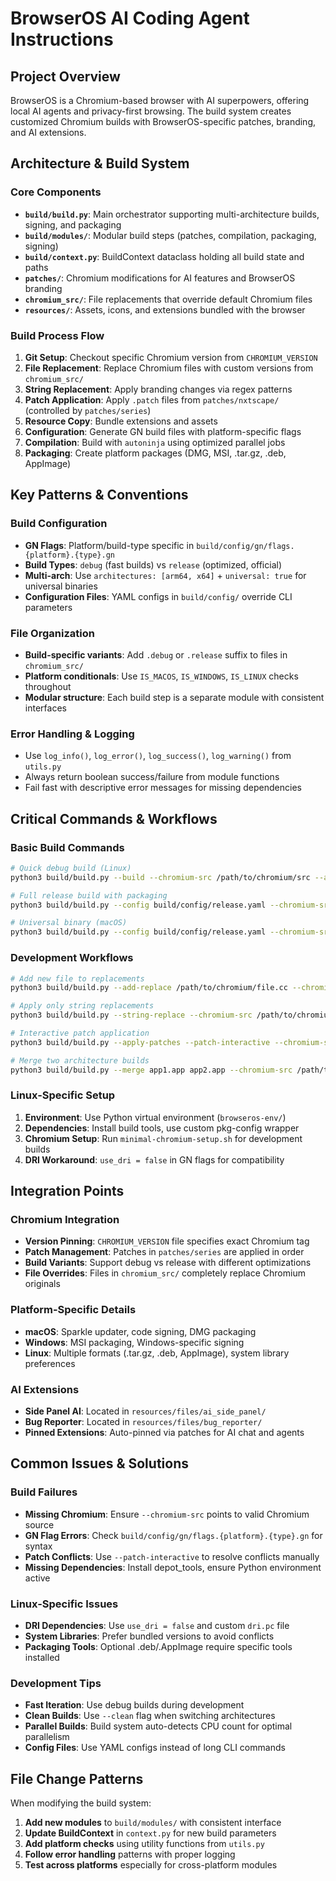 # BrowserOS AI Coding Agent Instructions

## Project Overview
BrowserOS is a Chromium-based browser with AI superpowers, offering local AI agents and privacy-first browsing. The build system creates customized Chromium builds with BrowserOS-specific patches, branding, and AI extensions.

## Architecture & Build System

### Core Components
- **`build/build.py`**: Main orchestrator supporting multi-architecture builds, signing, and packaging
- **`build/modules/`**: Modular build steps (patches, compilation, packaging, signing)
- **`build/context.py`**: BuildContext dataclass holding all build state and paths
- **`patches/`**: Chromium modifications for AI features and BrowserOS branding
- **`chromium_src/`**: File replacements that override default Chromium files
- **`resources/`**: Assets, icons, and extensions bundled with the browser

### Build Process Flow
1. **Git Setup**: Checkout specific Chromium version from `CHROMIUM_VERSION`
2. **File Replacement**: Replace Chromium files with custom versions from `chromium_src/`
3. **String Replacement**: Apply branding changes via regex patterns
4. **Patch Application**: Apply `.patch` files from `patches/nxtscape/` (controlled by `patches/series`)
5. **Resource Copy**: Bundle extensions and assets
6. **Configuration**: Generate GN build files with platform-specific flags
7. **Compilation**: Build with `autoninja` using optimized parallel jobs
8. **Packaging**: Create platform packages (DMG, MSI, .tar.gz, .deb, AppImage)

## Key Patterns & Conventions

### Build Configuration
- **GN Flags**: Platform/build-type specific in `build/config/gn/flags.{platform}.{type}.gn`
- **Build Types**: `debug` (fast builds) vs `release` (optimized, official)
- **Multi-arch**: Use `architectures: [arm64, x64]` + `universal: true` for universal binaries
- **Configuration Files**: YAML configs in `build/config/` override CLI parameters

### File Organization
- **Build-specific variants**: Add `.debug` or `.release` suffix to files in `chromium_src/`
- **Platform conditionals**: Use `IS_MACOS`, `IS_WINDOWS`, `IS_LINUX` checks throughout
- **Modular structure**: Each build step is a separate module with consistent interfaces

### Error Handling & Logging
- Use `log_info()`, `log_error()`, `log_success()`, `log_warning()` from `utils.py`
- Always return boolean success/failure from module functions
- Fail fast with descriptive error messages for missing dependencies

## Critical Commands & Workflows

### Basic Build Commands
```bash
# Quick debug build (Linux)
python3 build/build.py --build --chromium-src /path/to/chromium/src --arch x64

# Full release build with packaging
python3 build/build.py --config build/config/release.yaml --chromium-src /path/to/chromium/src

# Universal binary (macOS)
python3 build/build.py --config build/config/release.yaml --chromium-src /path/to/chromium/src
```

### Development Workflows
```bash
# Add new file to replacements
python3 build/build.py --add-replace /path/to/chromium/file.cc --chromium-src /path/to/chromium/src

# Apply only string replacements
python3 build/build.py --string-replace --chromium-src /path/to/chromium/src

# Interactive patch application
python3 build/build.py --apply-patches --patch-interactive --chromium-src /path/to/chromium/src

# Merge two architecture builds
python3 build/build.py --merge app1.app app2.app --chromium-src /path/to/chromium/src
```

### Linux-Specific Setup
1. **Environment**: Use Python virtual environment (`browseros-env/`)
2. **Dependencies**: Install build tools, use custom pkg-config wrapper
3. **Chromium Setup**: Run `minimal-chromium-setup.sh` for development builds
4. **DRI Workaround**: `use_dri = false` in GN flags for compatibility

## Integration Points

### Chromium Integration
- **Version Pinning**: `CHROMIUM_VERSION` file specifies exact Chromium tag
- **Patch Management**: Patches in `patches/series` are applied in order
- **Build Variants**: Support debug vs release with different optimizations
- **File Overrides**: Files in `chromium_src/` completely replace Chromium originals

### Platform-Specific Details
- **macOS**: Sparkle updater, code signing, DMG packaging
- **Windows**: MSI packaging, Windows-specific signing
- **Linux**: Multiple formats (.tar.gz, .deb, AppImage), system library preferences

### AI Extensions
- **Side Panel AI**: Located in `resources/files/ai_side_panel/`
- **Bug Reporter**: Located in `resources/files/bug_reporter/`
- **Pinned Extensions**: Auto-pinned via patches for AI chat and agents

## Common Issues & Solutions

### Build Failures
- **Missing Chromium**: Ensure `--chromium-src` points to valid Chromium source
- **GN Flag Errors**: Check `build/config/gn/flags.{platform}.{type}.gn` for syntax
- **Patch Conflicts**: Use `--patch-interactive` to resolve conflicts manually
- **Missing Dependencies**: Install depot_tools, ensure Python environment active

### Linux-Specific Issues
- **DRI Dependencies**: Use `use_dri = false` and custom `dri.pc` file
- **System Libraries**: Prefer bundled versions to avoid conflicts
- **Packaging Tools**: Optional .deb/.AppImage require specific tools installed

### Development Tips
- **Fast Iteration**: Use debug builds during development
- **Clean Builds**: Use `--clean` flag when switching architectures
- **Parallel Builds**: Build system auto-detects CPU count for optimal parallelism
- **Config Files**: Use YAML configs instead of long CLI commands

## File Change Patterns

When modifying the build system:
1. **Add new modules** to `build/modules/` with consistent interface
2. **Update BuildContext** in `context.py` for new build parameters  
3. **Add platform checks** using utility functions from `utils.py`
4. **Follow error handling** patterns with proper logging
5. **Test across platforms** especially for cross-platform modules
